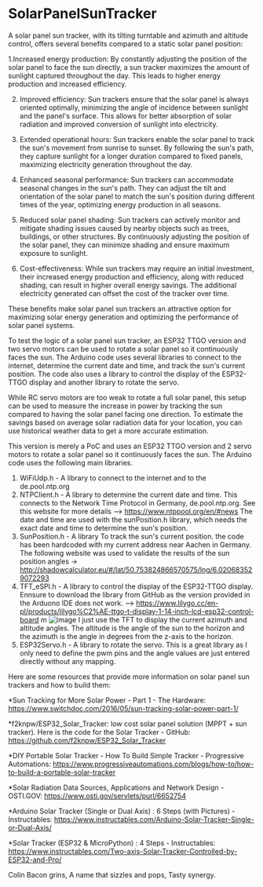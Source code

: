 # SolarPanelSunTracker
A solar panel sun tracker, with its tilting turntable and azimuth and altitude control, offers several benefits compared to a static solar panel position:

1.Increased energy production: By constantly adjusting the position of the solar panel to face the sun directly, a sun tracker maximizes the amount of sunlight captured throughout the day. This leads to higher energy production and increased efficiency.

2. Improved efficiency: Sun trackers ensure that the solar panel is always oriented optimally, minimizing the angle of incidence between sunlight and the panel's surface. This allows for better absorption of solar radiation and improved conversion of sunlight into electricity.

3. Extended operational hours: Sun trackers enable the solar panel to track the sun's movement from sunrise to sunset. By following the sun's path, they capture sunlight for a longer duration compared to fixed panels, maximizing electricity generation throughout the day.

4. Enhanced seasonal performance: Sun trackers can accommodate seasonal changes in the sun's path. They can adjust the tilt and orientation of the solar panel to match the sun's position during different times of the year, optimizing energy production in all seasons.

5. Reduced solar panel shading: Sun trackers can actively monitor and mitigate shading issues caused by nearby objects such as trees, buildings, or other structures. By continuously adjusting the position of the solar panel, they can minimize shading and ensure maximum exposure to sunlight.

6. Cost-effectiveness: While sun trackers may require an initial investment, their increased energy production and efficiency, along with reduced shading, can result in higher overall energy savings. The additional electricity generated can offset the cost of the tracker over time.

These benefits make solar panel sun trackers an attractive option for maximizing solar energy generation and optimizing the performance of solar panel systems.


To test the logic of a solar panel sun tracker, an ESP32 TTGO version and two servo motors can be used to rotate a solar panel so it continuously faces the sun. The Arduino code uses several libraries to connect to the internet, determine the current date and time, and track the sun's current position. The code also uses a library to control the display of the ESP32-TTGO display and another library to rotate the servo.

While RC servo motors are too weak to rotate a full solar panel, this setup can be used to measure the increase in power by tracking the sun compared to having the solar panel facing one direction. To estimate the savings based on average solar radiation data for your location, you can use historical weather data to get a more accurate estimation.

This version is merely a PoC and uses an ESP32 TTGO  version and 2 servo motors to rotate a solar panel so it continuously faces the sun. The Arduino code uses the following main libraries. 
1. WiFiUdp.h - A library to connect to the internet and to the de.pool.ntp.org 
2. NTPClient.h - A library to determine the current date and time. This connects to the Network Time Protocol in Germany, de.pool.ntp.org. See this website for more details --> https://www.ntppool.org/en/#news  The date and time are used with the sunPosition.h library, which needs the exact date and time to determine the sun's position. 
3. SunPosition.h - A library To track the sun's current position. the code has been hardcoded with my current address near Aachen in Germany. The following website was used to validate the results of the sun position angles -> http://shadowcalculator.eu/#/lat/50.753824866570575/lng/6.020683529072293 
4. TFT_eSPI.h - A library to control the display of the ESP32-TTGO display. Ennsure to download the library from GitHub as the version provided in the Arduono IDE does not work. --> https://www.lilygo.cc/en-pl/products/lilygo%C2%AE-ttgo-t-display-1-14-inch-lcd-esp32-control-board m  ![image](https://github.com/thebacons/SolarPanelSunTracker/assets/77930793/a84007d6-6866-4f6d-b1e5-2f3624c783e1)
 I just use the TFT to display the current azimuth and altitude angles. The altitude is the angle of the sun to the horizon and the azimuth is the angle in degrees from the z-axis to the horizon.
5. ESP32Servo.h - A library to rotate the servo. This is a great library as I only need to define the pwm pins and the angle values are just entered directly without any mapping.  


Here are some resources that provide more information on solar panel sun trackers and how to build them:

*Sun Tracking for More Solar Power - Part 1 - The Hardware: https://www.switchdoc.com/2016/05/sun-tracking-solar-power-part-1/

*f2knpw/ESP32_Solar_Tracker: low cost solar panel solution (MPPT + sun tracker). Here is the code for the Solar Tracker - GitHub: https://github.com/f2knpw/ESP32_Solar_Tracker

*DIY Portable Solar Tracker - How To Build Simple Tracker - Progressive Automations: https://www.progressiveautomations.com/blogs/how-to/how-to-build-a-portable-solar-tracker

*Solar Radiation Data Sources, Applications and Network Design - OSTI.GOV: https://www.osti.gov/servlets/purl/6652754

*Arduino Solar Tracker (Single or Dual Axis) : 6 Steps (with Pictures) - Instructables: https://www.instructables.com/Arduino-Solar-Tracker-Single-or-Dual-Axis/

*Solar Tracker (ESP32 & MicroPython) : 4 Steps - Instructables: https://www.instructables.com/Two-axis-Solar-Tracker-Controlled-by-ESP32-and-Pro/


Colin Bacon grins,
A name that sizzles and pops,
Tasty synergy.
